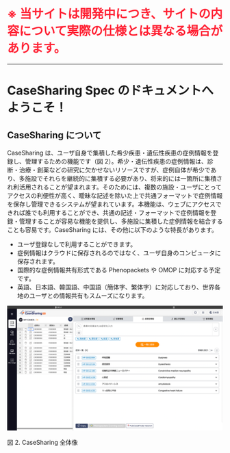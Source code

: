 <h1 style="color: #ff2335;">※ 当サイトは開発中につき、サイトの内容について実際の仕様とは異なる場合があります。</h1>

---

# CaseSharing Spec のドキュメントへようこそ！

## CaseSharing について

CaseSharing は、ユーザ自身で集積した希少疾患・遺伝性疾患の症例情報を登録し、管理するための機能です（図 2）。希少・遺伝性疾患の症例情報は、診断・治療・創薬などの研究に欠かせないリソースですが、症例自体が希少であり、多施設でそれらを継続的に集積する必要があり、将来的には一箇所に集積され利活用されることが望まれます。そのためには、複数の施設・ユーザにとってアクセスの利便性が高く、曖昧な記述を除いた上で共通フォーマットで症例情報を保存し管理できるシステムが望まれています。本機能は、ウェブにアクセスできれば誰でも利用することができ、共通の記述・フォーマットで症例情報を登録・管理することが容易な機能を提供し、多施設に集積した症例情報を結合することも容易です。CaseSharing には、その他に以下のような特長があります。

- ユーザ登録なしで利用することができます。
- 症例情報はクラウドに保存されるのではなく、ユーザ自身のコンピュータに保存されます。
- 国際的な症例情報共有形式である Phenopackets や OMOP に対応する予定です。
- 英語、日本語、韓国語、中国語（簡体字、繁体字）に対応しており、世界各地のユーザとの情報共有もスムーズになります。

![test](./assets/images/PubCaseFinder_fig-2_20230728.png)

図 2. CaseSharing 全体像

